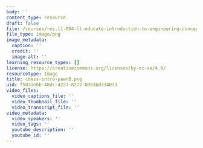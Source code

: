 ```yaml
---
body: ''
content_type: resource
draft: false
file: /courses/res.ll-004-ll-educate-introduction-to-engineering-concepts-spring-2022/chess-intro-pawnb.png
file_type: image/png
image_metadata:
  caption: ''
  credit: ''
  image-alt: ''
learning_resource_types: []
license: https://creativecommons.org/licenses/by-nc-sa/4.0/
resourcetype: Image
title: chess-intro-pawnB.png
uid: f503aebb-48dc-4227-8272-00b3bd334033
video_files:
  video_captions_file: ''
  video_thumbnail_file: ''
  video_transcript_file: ''
video_metadata:
  video_speakers: ''
  video_tags: ''
  youtube_description: ''
  youtube_id: ''
---
```

